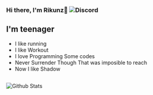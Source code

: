 
### Hi there, I'm Rikunz👋 ![Discord](https://avatars.githubusercontent.com/u/88525167?s=40&u=e52a2766626bf268468d3d18740b9105520204d1&v=4)    

  

## I'm teenager

- I like running
- I like Workout
- I love Programming Some codes
- Never Surrender Though That was imposible to reach
- Now I like Shadow

##

![Github Stats](https://github-readme-stats.vercel.app/api?username=Rikunz&theme=tokyonight)
